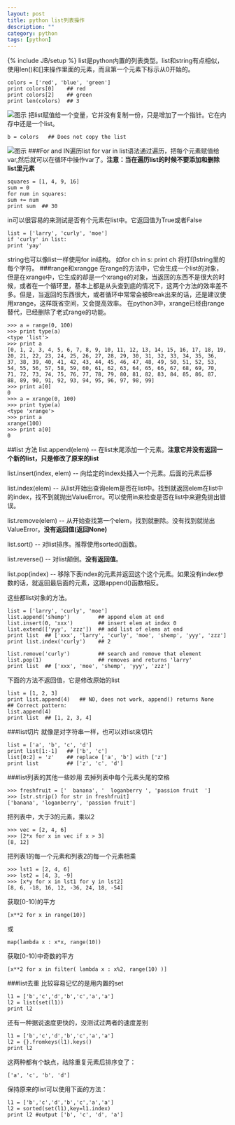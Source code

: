 ```yaml
---
layout: post
title: python list列表操作
description: ""
category: python
tags: [python]
---
```

{% include JB/setup %}
list是python内置的列表类型。list和string有点相似，使用len()和[]来操作里面的元素，而且第一个元素下标示从0开始的。

	colors = ['red', 'blue', 'green']
	print colors[0]    ## red
	print colors[2]    ## green
	print len(colors)  ## 3
![图示](https://developers.google.com/edu/python/images/list1.png)
把list赋值给一个变量，它并没有复制一份，只是增加了一个指针。它在内存中还是一个list。

	b = colors   ## Does not copy the list
![图示](https://developers.google.com/edu/python/images/list2.png)
###For and IN遍历list
for var in list语法通过遍历，把每个元素赋值给var,然后就可以在循环中操作var了。**注意：当在遍历list的时候不要添加和删除list里元素**

	squares = [1, 4, 9, 16]
	sum = 0
	for num in squares:
	sum += num
	print sum  ## 30
in可以很容易的来测试是否有个元素在list中。它返回值为True或者False

	list = ['larry', 'curly', 'moe']
	if 'curly' in list:
	print 'yay'
string也可以像list一样使用for in结构。 如for ch in s: print ch 将打印string里的每个字符。
###range和xrangge
在range的方法中，它会生成一个list的对象，但是在xrange中，它生成的却是一个xrange的对象，当返回的东西不是很大的时候，或者在一个循环里，基本上都是从头查到底的情况下，这两个方法的效率差不多。但是，当返回的东西很大，或者循环中常常会被Break出来的话，还是建议使用xrange，这样既省空间，又会提高效率。
在python3中，xrange已经由range替代，已经删除了老式range的功能。

	>>> a = range(0, 100)
	>>> print type(a)
	<type 'list'>
	>>> print a
	[0, 1, 2, 3, 4, 5, 6, 7, 8, 9, 10, 11, 12, 13, 14, 15, 16, 17, 18, 19, 20, 21, 22, 23, 24, 25, 26, 27, 28, 29, 30, 31, 32, 33, 34, 35, 36, 37, 38, 39, 40, 41, 42, 43, 44, 45, 46, 47, 48, 49, 50, 51, 52, 53, 54, 55, 56, 57, 58, 59, 60, 61, 62, 63, 64, 65, 66, 67, 68, 69, 70, 71, 72, 73, 74, 75, 76, 77, 78, 79, 80, 81, 82, 83, 84, 85, 86, 87, 88, 89, 90, 91, 92, 93, 94, 95, 96, 97, 98, 99]
	>>> print a[0]
	0
	>>> a = xrange(0, 100)
	>>> print type(a)
	<type 'xrange'>
	>>> print a
	xrange(100)
	>>> print a[0]
	0
##list 方法
list.append(elem) -- 在list末尾添加一个元素。**注意它并没有返回一个新的list，只是修改了原来的list**

list.insert(index, elem) -- 向给定的index处插入一个元素。后面的元素后移


list.index(elem) -- 从list开始出查询elem是否在list中。找到就返回elem在list中的index，找不到就抛出ValueError。可以使用in来检查是否在list中来避免抛出错误。

list.remove(elem) -- 从开始查找第一个elem，找到就删除。没有找到就抛出ValueError。**没有返回值(返回None)**

list.sort() -- 对list排序。推荐使用sorted()函数。

list.reverse() -- 对list颠倒。**没有返回值**。 

list.pop(index) -- 移除下表index的元素并返回这个这个元素。如果没有index参数的话，就返回最后面的元素，这跟append()函数相反。

这些都list对象的方法。

	list = ['larry', 'curly', 'moe']
	list.append('shemp')         ## append elem at end
	list.insert(0, 'xxx')        ## insert elem at index 0
	list.extend(['yyy', 'zzz'])  ## add list of elems at end
	print list  ## ['xxx', 'larry', 'curly', 'moe', 'shemp', 'yyy', 'zzz']
	print list.index('curly')    ## 2

	list.remove('curly')         ## search and remove that element
	list.pop(1)                  ## removes and returns 'larry'
	print list  ## ['xxx', 'moe', 'shemp', 'yyy', 'zzz']
下面的方法不返回值，它是修改原始的list

	list = [1, 2, 3]
	print list.append(4)   ## NO, does not work, append() returns None
	## Correct pattern:
	list.append(4)
	print list  ## [1, 2, 3, 4]
###list切片
就像是对字符串一样，也可以对list来切片

	list = ['a', 'b', 'c', 'd']
	print list[1:-1]   ## ['b', 'c']
	list[0:2] = 'z'    ## replace ['a', 'b'] with ['z']
	print list         ## ['z', 'c', 'd']
###list列表的其他一些妙用
去掉列表中每个元素头尾的空格 

	>>> freshfruit = ['  banana', '  loganberry ', 'passion fruit  '] 
	>>> [str.strip() for str in freshfruit] 
	['banana', 'loganberry', 'passion fruit'] 
把列表中，大于3的元素，乘以2 

	>>> vec = [2, 4, 6] 
	>>> [2*x for x in vec if x > 3] 
	[8, 12] 

把列表1的每一个元素和列表2的每一个元素相乘 

	>>> lst1 = [2, 4, 6] 
	>>> lst2 = [4, 3, -9] 
	>>> [x*y for x in lst1 for y in lst2] 
	[8, 6, -18, 16, 12, -36, 24, 18, -54] 

获取[0-10)的平方 

	[x**2 for x in range(10)] 
或
 
	map(lambda x : x*x, range(10)) 

获取[0-10)中奇数的平方 

	[x**2 for x in filter( lambda x : x%2, range(10) )] 
###list去重
比较容易记忆的是用内置的set

	l1 = ['b','c','d','b','c','a','a']
	l2 = list(set(l1))
	print l2
还有一种据说速度更快的，没测试过两者的速度差别

	l1 = ['b','c','d','b','c','a','a']
	l2 = {}.fromkeys(l1).keys()
	print l2
这两种都有个缺点，祛除重复元素后排序变了：

	['a', 'c', 'b', 'd']
保持原来的list可以使用下面的方法：

	l1 = ['b','c','d','b','c','a','a']
	l2 = sorted(set(l1),key=l1.index)
	print l2 #output ['b', 'c', 'd', 'a']